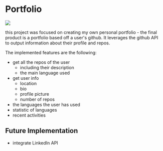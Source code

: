 # Portfolio

<img src="http://i.imgur.com/YkNtggQ.png">

this project was focused on creating my own personal portfolio - the final product is a portfolio based off a user's github. It leverages the github API to output information about their profile and repos.

The implemented features are the following:
- get all the repos of the user
  - including their description
  - the main language used
- get user info
  - location
  - bio
  - profile picture
  - number of repos 
- the languages the user has used
- statistic of languages
- recent activities 

## Future Implementation

- integrate LinkedIn API
